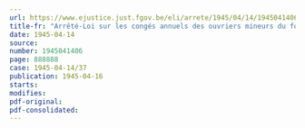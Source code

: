 ```yaml
---
url: https://www.ejustice.just.fgov.be/eli/arrete/1945/04/14/1945041406/justel
title-fr: "Arrêté-Loi sur les congés annuels des ouvriers mineurs du fond"
date: 1945-04-14
source:
number: 1945041406
page: 888888
case: 1945-04-14/37
publication: 1945-04-16
starts:
modifies:
pdf-original:
pdf-consolidated:
---
```


